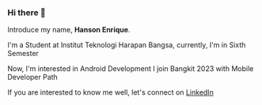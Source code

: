 ### Hi there 👋

Introduce my name, **Hanson Enrique**.

I'm a Student at Institut Teknologi Harapan Bangsa, currently, I'm in Sixth Semester

Now, I'm interested in Android Development
I join Bangkit 2023 with Mobile Developer Path

If you are interested to know me well, let's connect on [LinkedIn](https://www.linkedin.com/in/hansonenrique/)

<!--
**Sonz20/sonz20** is a ✨ _special_ ✨ repository because its `README.md` (this file) appears on your GitHub profile.

Here are some ideas to get you started:

- 🔭 I’m currently working on ...
- 🌱 I’m currently learning ...
- 👯 I’m looking to collaborate on ...
- 🤔 I’m looking for help with ...
- 💬 Ask me about ...
- 📫 How to reach me: ...
- 😄 Pronouns: ...
- ⚡ Fun fact: ...
-->
